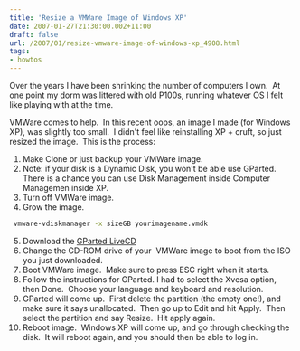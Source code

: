 ```yaml
---
title: 'Resize a VMWare Image of Windows XP'
date: 2007-01-27T21:30:00.002+11:00
draft: false
url: /2007/01/resize-vmware-image-of-windows-xp_4908.html
tags: 
- howtos
---
```


Over the years I have been shrinking the number of computers I own.  At one point my dorm was littered with old P100s, running whatever OS I felt like playing with at the time.    
  
VMWare comes to help.  In this recent oops, an image I made (for Windows XP), was slightly too small.  I didn't feel like reinstalling XP + cruft, so just resized the image.  This is the process:  
  
  
1) Make Clone or just backup your VMWare image.  
2) Note: if your disk is a Dynamic Disk, you won't be able use GParted.  There is a chance you can use Disk Management inside Computer Managemen inside XP.  
3) Turn off VMWare image.  
4) Grow the image.    
  
  
  
```bash
 vmware-vdiskmanager -x sizeGB yourimagename.vmdk 
```  
  
  
5) Download the [GParted LiveCD](http://gparted.sourceforge.net/download.php)  
5) Change the CD-ROM drive of your  VMWare image to boot from the ISO you just downloaded.  
6) Boot VMWare image.  Make sure to press ESC right when it starts.  
7) Follow the instructions for GParted. I had to select the Xvesa option, then Done.  Choose your language and keyboard and resolution.  
8) GParted will come up.  First delete the partition (the empty one!), and make sure it says unallocated.  Then go up to Edit and hit Apply.  Then select the partition and say Resize.  Hit apply again.  
9) Reboot image.  Windows XP will come up, and go through checking the disk.  It will reboot again, and you should then be able to log in.